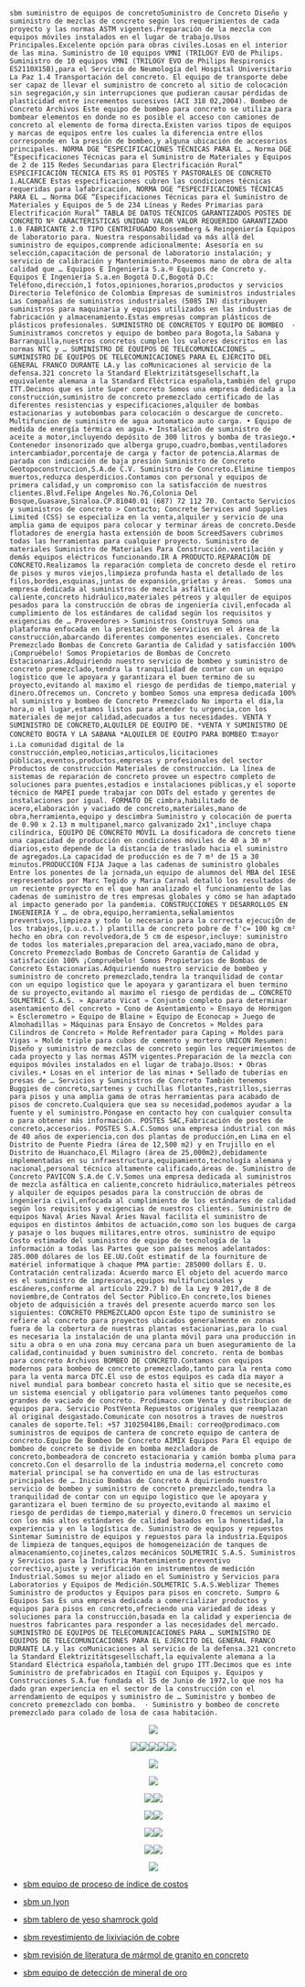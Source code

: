 
```
sbm suministro de equipos de concretoSuministro de Concreto Diseño y suministro de mezclas de concreto según los requerimientos de cada proyecto y las normas ASTM vigentes.Preparación de la mezcla con equipos móviles instalados en el lugar de trabajo.Usos Principales.Excelente opción para obras civiles.Losas en el interior de las mina. Suministro de 10 equipos VMNI (TRILOGY EVO de Philips. Suministro de 10 equipos VMNI (TRILOGY EVO de Philips Respironics ES2110X15B),para el Servicio de Neumología del Hospital Universitario La Paz 1.4 Transportación del concreto. El equipo de transporte debe ser capaz de llevar el suministro de concreto al sitio de colocación sin segregación,y sin interrupciones que pudieran causar pérdidas de plasticidad entre incrementos sucesivos (ACI 318 02,2004). Bombeo de Concreto Archivos Este equipo de bombeo para concreto se utiliza para bombear elementos en donde no es posible el acceso con camiones de concreto al elemento de forma directa.Existen varios tipos de equipos y marcas de equipos entre los cuales la diferencia entre ellos corresponde en la presión de bombeo,y alguna ubicación de accesorios principales. NORMA DGE “ESPECIFICACIONES TÉCNICAS PARA EL … Norma DGE “Especificaciones Técnicas para el Suministro de Materiales y Equipos de 2 de 115 Redes Secundarias para Electrificación Rural” ESPECIFICACIÓN TÉCNICA ETS RS 01 POSTES Y PASTORALES DE CONCRETO 1.ALCANCE Estas especificaciones cubren las condiciones técnicas requeridas para lafabricación, NORMA DGE “ESPECIFICACIONES TÉCNICAS PARA EL … Norma DGE “Especificaciones Técnicas para el Suministro de Materiales y Equipos de 5 de 234 Líneas y Redes Primarias para Electrificación Rural” TABLA DE DATOS TÉCNICOS GARANTIZADOS POSTES DE CONCRETO Nº CARACTERISTICAS UNIDAD VALOR VALOR REQUERIDO GARANTIZADO 1.0 FABRICANTE 2.0 TIPO CENTRIFUGADO Rossemberg & Reingeniería Equipos de laboratorio para. Nuestra responsabilidad va más allá del suministro de equipos,comprende adicionalmente: Asesoría en su selección,capacitación de personal de laboratorio instalación; y servicio de calibración y Mantenimiento.Poseemos mano de obra de alta calidad que … Equipos E Ingeniería S.a.® Equipos de Concreto y. Equipos E Ingeniería S.a.en Bogotá D.C,Bogotá D.C: Teléfono,dirección,1 fotos,opiniones,horarios,productos y servicios Directorio Telefónico de Colombia Empresas de suministros industriales Las Compañías de suministros industriales (5085 IN) distribuyen suministros para maquinaria y equipos utilizados en las industrias de fabricación y almacenamiento.Estas empresas compran plásticos de plásticos profesionales. SUMINISTRO DE CONCRETOS Y EQUIPO DE BOMBEO  · Suministramos concretos y equipo de bombeo para Bogota,la Sabana y Barranquilla,nuestros concretos cumplen los valores descritos en las normas NTC y … SUMINISTRO DE EQUIPOS DE TELECOMUNICACIONES … SUMINISTRO DE EQUIPOS DE TELECOMUNICACIONES PARA EL EJÉRCITO DEL GENERAL FRANCO DURANTE LA.y las coMunicaciones al servicio de la defensa.321 concreto la Standard Elektrizitätsgesellschaft,la equivalente alemana a la Standard Eléctrica española,también del grupo ITT.Decimos que es inte Super concreto Somos una empresa dedicada a la construcción,suministro de concreto premezclado certificado de las diferentes resistencias y especificaciones,alquiler de bombas estacionarias y autobombas para colocación o descargue de concreto. Multifuncion de suministro de agua automatico auto carga. • Equipo de medida de energía térmica en agua.• Instalación de suministro de aceite a motor,incluyendo depósito de 300 litros y bomba de trasiego.• Contenedor insonorizado que alberga grupo,cuadro,bombas,ventiladores intercambiador,porcentaje de carga y factor de potencia.Alarmas de parada con indicación de baja presión Suministro de Concreto Geotopoconstruccion,S.A.de C.V. Suministro de Concreto.Elimine tiempos muertos,reduzca desperdicios.Contamos con personal y equipos de primera calidad,y un compromiso con la satisfacción de nuestros clientes.Blvd.Felipe Angeles No.76,Colonia Del Bosque,Guasave,Sinaloa.CP.81040.01 (687) 72 112 70. Contacto Servicios y suministros de concreto > Contacto; Concrete Services and Supplies Limited (CSS) se especializa en la venta,alquiler y servicio de una amplia gama de equipos para colocar y terminar áreas de concreto.Desde flotadores de energía hasta extensión de boom ScreedSavers cubrimos todas las herramientas para cualquier proyecto. Suministro de materiales Suministro de Materiales Para Construcción.ventilación y demás equipos eléctricos funcionando.IR A PRODUCTO.REPARACIÓN DE CONCRETO.Realizamos la reparación completa de concreto desde el retiro de pisos y muros viejos,limpieza profunda hasta el detallado de los filos,bordes,esquinas,juntas de expansión,grietas y áreas.  Somos una empresa dedicada al suministros de mezcla asfáltica en caliente,concreto hidráulico,materiales pétreos y alquiler de equipos pesados para la construcción de obras de ingeniería civil,enfocada al cumplimiento de los estándares de calidad según los requisitos y exigencias de … Proveedores > Suministros Construya Somos una plataforma enfocada en la prestación de servicios en el área de la construcción,abarcando diferentes componentes esenciales. Concreto Premezclado Bombas de Concreto Garantía de Calidad y satisfacción 100% ¡Compruébelo! Somos Propietarios de Bombas de Concreto Estacionarias.Adquiriendo nuestro servicio de bombeo y suministro de concreto premezclado,tendra la tranquilidad de contar con un equipo logistico que le apoyara y garantizara el buen termino de su proyecto,evitando al maximo el riesgo de perdidas de tiempo,material y dinero.Ofrecemos un. Concreto y bombeo Somos una empresa dedicada 100% al suministro y bombeo de Concreto Premezclado No importa el día,la hora,o el lugar,estamos listos para atender tu urgencia,con los materiales de mejor calidad,adecuados a tus necesidades. VENTA Y SUMINISTRO DE CONCRETO,ALQUILER DE EQUIPO DE. *VENTA Y SUMINISTRO DE CONCRETO BOGTA Y LA SABANA *ALQUILER DE EQUIPO PARA BOMBEO 🏗mayor i.La comunidad digital de la construcción,empleo,noticias,articulos,licitaciones públicas,eventos,productos,empresas y profesionales del sector Productos de construcción Materiales de construcción. La línea de sistemas de reparación de concreto provee un espectro completo de soluciones para puentes,estadios e instalaciones públicas,y el soporte técnico de MAPEI puede trabajar con DOTs del estado y gerentes de instalaciones por igual. FORMATO DE cimbra,habilitado de acero,elaboración y vaciado de concreto,materiales,mano de obra,herramienta,equipo y descimbra Suministro y colocación de puerta de 0.90 x 2.13 m multipanel,marco galvanizado 2x1",incluye chapa cilíndrica, EQUIPO DE CONCRETO MÓVIL La dosificadora de concreto tiene una capacidad de producción en condiciones móviles de 40 a 30 m³ diarios,esto depende de la distancia de traslado hacia el suministro de agregados.La capacidad de producción es de 7 m³ de 15 a 30 minutos.PRODUCCIÓN FIJA Jaque a las cadenas de suministro globales Entre los ponentes de la jornada,un equipo de alumnos del MBA del IESE representados por Marc Tegido y Maria Carnal detalló los resultados de un reciente proyecto en el que han analizado el funcionamiento de las cadenas de suministro de tres empresas globales y cómo se han adaptado al impacto generado por la pandemia. CONSTRUCCIONES Y DESARROLLOS EN INGENIERIA Y … de obra,equipo,herramienta,seÑalamientos preventivos,limpieza y todo lo necesario para la correcta ejecuciÓn de los trabajos,(p.u.o.t.) plantilla de concreto pobre de f'c= 100 kg cm² hecho en obra con revolvedora,de 5 cm de espesor,incluye: suministro de todos los materiales,preparacion del area,vaciado,mano de obra, Concreto Premezclado Bombas de Concreto Garantía de Calidad y satisfacción 100% ¡Compruébelo! Somos Propietarios de Bombas de Concreto Estacionarias.Adquiriendo nuestro servicio de bombeo y suministro de concreto premezclado,tendra la tranquilidad de contar con un equipo logistico que le apoyara y garantizara el buen termino de su proyecto,evitando al maximo el riesgo de perdidas de … CONCRETO SOLMETRIC S.A.S. » Aparato Vicat » Conjunto completo para determinar asentamiento del concreto » Cono de Asentamiento » Ensayo de Hormigon » Esclerometro » Equipo de Blaine » Equipo de Econocap » Juego de Almohadillas » Máquinas para Ensayo de Concretos » Moldes para Cilindros de Concreto » Molde Refrentador para Caping » Moldes para Vigas » Molde triple para cubos de cemento y mortero UNICON Resumen: Diseño y suministro de mezclas de concreto según los requerimientos de cada proyecto y las normas ASTM vigentes.Preparación de la mezcla con equipos móviles instalados en el lugar de trabajo.Usos: • Obras civiles.• Losas en el interior de las minas • Sellado de tuberías en presas de … Servicios y Suministros de Concreto También tenemos Buggies de concreto,sartenes y cuchillas flotantes,rastrillos,sierras para pisos y una amplia gama de otras herramientas para acabado de pisos de concreto.Cualquiera que sea su necesidad,podemos ayudar a la fuente y el suministro.Póngase en contacto hoy con cualquier consulta o para obtener más información. POSTES SAC,Fabricación de postes de concreto,accesorios. POSTES S.A.C.Somos una empresa industrial con más de 40 años de experiencia,con dos plantas de producción,en Lima en el Distrito de Puente Piedra (área de 12,500 m2) y en Trujillo en el Distrito de Huanchaco,El Milagro (área de 25,000m2),debidamente implementadas en su infraestructura,equipamiento,tecnología alemana y nacional,personal técnico altamente calificado,áreas de. Suministro de Concreto PAVICON S.A.de C.V.Somos una empresa dedicada al suministros de mezcla asfáltica en caliente,concreto hidráulico,materiales pétreos y alquiler de equipos pesados para la construcción de obras de ingeniería civil,enfocada al cumplimiento de los estándares de calidad según los requisitos y exigencias de nuestros clientes. Suministro de equipos Naval Aries Naval Aries Naval facilita el suministro de equipos en distintos ámbitos de actuación,como son los buques de carga y pasaje o los buques militares,entre otros. suministro de equipo Costo estimado del suministro de equipo de tecnología de la información a todas las Partes que son países menos adelantados: 285.000 dólares de los EE.UU.Coût estimatif de la fourniture de matériel informatique à chaque PMA partie: 285000 dollars É. U. Contratación centralizada: Acuerdo marco El objeto del acuerdo marco es el suministro de impresoras,equipos multifuncionales y escáneres,conforme al artículo 229.7 b) de la Ley 9 2017,de 8 de noviembre,de Contratos del Sector Público.En concreto,los bienes objeto de adquisición a través del presente acuerdo marco son los siguientes: CONCRETO PREMEZCLADO opcon Este tipo de suministro se refiere al concreto para proyectos ubicados generalmente en zonas fuera de la cobertura de nuestras plantas estacionarias,para lo cual es necesaria la instalación de una planta móvil para una producción in situ a obra o en una zona muy cercana para un buen aseguramiento de la calidad,continuidad y buen suministro del concreto. renta de bombas para concreto Archivos BOMBEO DE CONCRETO.Contamos con equipos modernos para bombeo de concreto premezclado,tanto para la renta como para la venta marca DTC.El uso de estos equipos es cada día mayor a nivel mundial para bombear concreto hasta el sitio que se necesite,es un sistema esencial y obligatorio para volúmenes tanto pequeños como grandes de vaciado de concreto. Prodimaco.com Venta y distribucion de equipos para. Servicio PostVenta Repuestos originales que reemplazan al original desgastado.Comunicate con nosotros a traves de nuestros canales de soporte.Tel: +57 3102504186,Email: correo@prodimaco.com suministros de equipos de cantera de concreto equipo de cantera de concreto.Equipo De Bombeo De Concreto AIMIX Equipos Para El equipo de bombeo de concreto se divide en bomba mezcladora de concreto,bombeadora de concreto estacionaria y camión bomba pluma para concreto.Con el desarrollo de la industria moderna,el concreto como material principal se ha convertido en una de las estructuras principales de … Inicio Bombas de Concreto A dquiriendo nuestro servicio de bombeo y suministro de concreto premezclado,tendra la tranquilidad de contar con un equipo logistico que le apoyara y garantizara el buen termino de su proyecto,evitando al maximo el riesgo de perdidas de tiempo,material y dinero.O frecemos un servicio con los más altos estándares de calidad basados en la honestidad,la experiencia y en la logística de. Suministro de equipos y repuestos Sintemar Suministro de equipos y repuestos para la industria.Equipos de limpieza de tanques,equipos de homogeneización de tanques de almacenamiento,cojinetes,calzos mecánicos SOLMETRIC S.A.S. Suministros y Servicios para la Industria Mantenimiento preventivo correctivo,ajuste y verificación en instrumentos de medición Industrial.Somos su mejor aliado en el Suministro y Servicios para Laboratorios y Equipos de Medición.SOLMETRIC S.A.S.Weblizar Themes Suministro de productos y Equipos para pisos en concreto. Sumpro & Equipos Sas Es una empresa dedicada a comercializar productos y equipos para pisos en concreto,ofreciendo una variedad de ideas y soluciones para la construcción,basada en la calidad y experiencia de nuestros fabricantes para responder a las necesidades del mercado. SUMINISTRO DE EQUIPOS DE TELECOMUNICACIONES PARA … SUMINISTRO DE EQUIPOS DE TELECOMUNICACIONES PARA EL EJÉRCITO DEL GENERAL FRANCO DURANTE LA.y las coMunicaciones al servicio de la defensa.321 concreto la Standard Elektrizitätsgesellschaft,la equivalente alemana a la Standard Eléctrica española,también del grupo ITT.Decimos que es inte Suministro de prefabricados en Itagüí con Equipos y. Equipos y Construcciones S.A.fue fundada el 15 de Junio de 1972,lo que nos ha dado gran experiencia en el sector de la construcción con el arrendamiento de equipos y suministro de … Suministro y bombeo de concreto premezclado con bomba.  · Suministro y bombeo de concreto premezclado para colado de losa de casa habitación. 
```

<div align="center">

<a href="https://es-crusher.shibang-china.com/github&k=sbm+suministro+de+equipos+de+concreto"><img src="https://static.shibang-china.com/es/crusher/logo.jpg"></a>

<a href="https://es-crusher.shibang-china.com/github&k=sbm+suministro+de+equipos+de+concreto"><img src="https://static.shibang-china.com/es/crusher/index.jpg"></a><a href="https://es-crusher.shibang-china.com/material.htmlgithub&k=sbm+suministro+de+equipos+de+concreto"><img src="https://static.shibang-china.com/es/crusher/material.jpg"></a><a href="https://es-crusher.shibang-china.com/application.htmlgithub&k=sbm+suministro+de+equipos+de+concreto"><img src="https://static.shibang-china.com/es/crusher/application.jpg"></a><a href="https://es-crusher.shibang-china.com/aboutus.htmlgithub&k=sbm+suministro+de+equipos+de+concreto"><img src="https://static.shibang-china.com/es/crusher/aboutus.jpg"></a><a href="https://es-crusher.shibang-china.com/contact.htmlgithub&k=sbm+suministro+de+equipos+de+concreto"><img src="https://static.shibang-china.com/es/crusher/contact.jpg"></a>

<a href="https://es-crusher.shibang-china.com/github&k=sbm+suministro+de+equipos+de+concreto"><img src="https://static.shibang-china.com/es/crusher/banner.jpg"></a>

<a href="https://swt.shibang-china.com/github&k=sbm+suministro+de+equipos+de+concreto"><img src="https://static.shibang-china.com/es/crusher/text.jpg"></a>

<a href="https://swt.shibang-china.com/github&k=sbm+suministro+de+equipos+de+concreto"><img src="https://static.shibang-china.com/es/crusher/chat.jpg"></a><a href="https://es-crusher.shibang-china.com/contact.htmlgithub&k=sbm+suministro+de+equipos+de+concreto"><img src="https://static.shibang-china.com/es/crusher/message.jpg"></a>

<a href="https://es-crusher.shibang-china.com/products/pe.htmlgithub&k=sbm+suministro+de+equipos+de+concreto"><img src="https://static.shibang-china.com/es/crusher/pe.jpg"></a><a href="https://es-crusher.shibang-china.com/products/pf.htmlgithub&k=sbm+suministro+de+equipos+de+concreto"><img src="https://static.shibang-china.com/es/crusher/pf.jpg"></a>

<a href="https://es-crusher.shibang-china.com/products/hpt.htmlgithub&k=sbm+suministro+de+equipos+de+concreto"><img src="https://static.shibang-china.com/es/crusher/hpt.jpg"></a><a href="https://es-crusher.shibang-china.com/products/vsi.htmlgithub&k=sbm+suministro+de+equipos+de+concreto"><img src="https://static.shibang-china.com/es/crusher/vsi.jpg"></a>

<a href="https://es-crusher.shibang-china.com/products/klv.htmlgithub&k=sbm+suministro+de+equipos+de+concreto"><img src="https://static.shibang-china.com/es/crusher/klv.jpg"></a><a href="https://es-crusher.shibang-china.com/products/portable.htmlgithub&k=sbm+suministro+de+equipos+de+concreto"><img src="https://static.shibang-china.com/es/crusher/portable.jpg"></a>

<a href="https://swt.shibang-china.com/github&k=sbm+suministro+de+equipos+de+concreto"><img src="https://static.shibang-china.com/es/crusher/case.jpg"></a>

</div>


* [sbm equipo de proceso de índice de costos](sbm%20equipo%20de%20proceso%20de%20%C3%ADndice%20de%20costos.md)

* [sbm un lyon](sbm%20un%20lyon.md)

* [sbm tablero de yeso shamrock gold](sbm%20tablero%20de%20yeso%20shamrock%20gold.md)

* [sbm revestimiento de lixiviación de cobre](sbm%20revestimiento%20de%20lixiviaci%C3%B3n%20de%20cobre.md)

* [sbm revisión de literatura de mármol de granito en concreto](sbm%20revisi%C3%B3n%20de%20literatura%20de%20m%C3%A1rmol%20de%20granito%20en%20concreto.md)

* [sbm equipo de detección de mineral de oro](sbm%20equipo%20de%20detecci%C3%B3n%20de%20mineral%20de%20oro.md)
